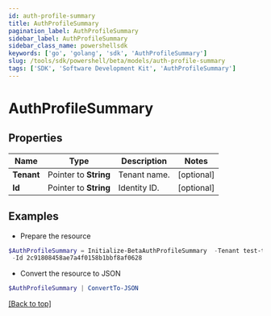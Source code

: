```yaml
---
id: auth-profile-summary
title: AuthProfileSummary
pagination_label: AuthProfileSummary
sidebar_label: AuthProfileSummary
sidebar_class_name: powershellsdk
keywords: ['go', 'golang', 'sdk', 'AuthProfileSummary'] 
slug: /tools/sdk/powershell/beta/models/auth-profile-summary
tags: ['SDK', 'Software Development Kit', 'AuthProfileSummary']
---
```



# AuthProfileSummary

## Properties

Name | Type | Description | Notes
------------ | ------------- | ------------- | -------------
**Tenant** |  Pointer to **String** | Tenant name. | [optional] 
**Id** |  Pointer to **String** | Identity ID. | [optional] 

## Examples

- Prepare the resource
```powershell
$AuthProfileSummary = Initialize-BetaAuthProfileSummary  -Tenant test-tenant `
 -Id 2c91808458ae7a4f0158b1bbf8af0628
```

- Convert the resource to JSON
```powershell
$AuthProfileSummary | ConvertTo-JSON
```


[[Back to top]](#) 

